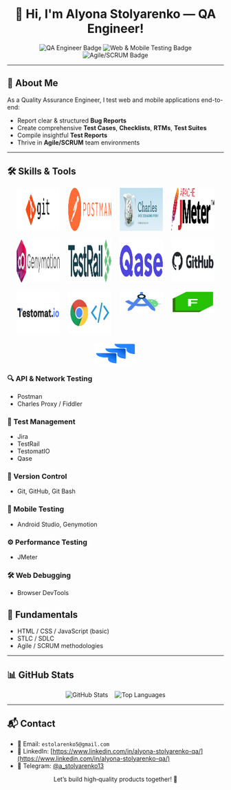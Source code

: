 <h1 align="center">👋 Hi, I'm Alyona Stolyarenko — QA Engineer!</h1>

<p align="center">
  <img src="https://img.shields.io/badge/QA-Engineer-blue?style=for-the-badge&logo=qualityassurance" alt="QA Engineer Badge" />
  <img src="https://img.shields.io/badge/Web%20&%20Mobile%20Testing-success?style=for-the-badge&logo=googlechrome" alt="Web & Mobile Testing Badge" />
  <img src="https://img.shields.io/badge/Agile/SCRUM-blueviolet?style=for-the-badge&logo=scrumalliance" alt="Agile/SCRUM Badge" />
</p>

---

## 🧪 About Me

As a Quality Assurance Engineer, I test web and mobile applications end-to-end:
- Report clear & structured **Bug Reports**
- Create comprehensive **Test Cases**, **Checklists**, **RTMs**, **Test Suites**
- Compile insightful **Test Reports**
- Thrive in **Agile/SCRUM** team environments

---

## 🛠️ Skills & Tools

<div align="center" style="display: flex; flex-wrap: wrap; justify-content: center; gap: 20px;">
    <img src="assets/img/git.png" alt="Git Bash" height="100" width="100"/>
  <img src="assets/img/Postman_(software).png" alt="Postman" height="100" width="100"/>
  <img src="assets/img/226082568-0a72d438-99c3-4962-8e16-724df840d581.png" alt="Charles Proxy" height="100" width="100"/>
    <img src="assets/img/Apache_JMeter.png" alt="JMeter" height="100" width="100"/>
    <img src="assets/img/095d3681d7fdc1da4e72d354a1b6c747.png" alt="Genymotion" height="100" width="100"/>
  <img src="assets/img/TestRail_Logo_Main_02_2x.png" alt="TestRail" height="100" width="100"/>
  <img src="assets/img/images.png" alt="Qase" height="100" width="100"/>
  <img src="assets/img/github-logo-vector.png" alt="GitHub" height="100" width="100"/>
  <img src="assets/img/Testomat_logo.png" alt="TestomatIO" height="100" width="100"/>
      <img src="assets/img/1_nOBgxSfY_Mjn6Y1UlAKK4w.jpg" alt="DevTools" height="100" width="100"/>
  <img src="assets/img/Screenshot 2023-05-09 at 6.13.20 PM.png" alt="Android Studio" height="50" width="100"/>
    <img src="assets/img/68747470733a2f2f312e62702e626c6f6773706f742e636f6d2f2d7750436d426f39564148552f5836524669696177466b492f4141414141414141466c592f37437262736b35456c65344f577038464c33354842722d46723744543041394c51434c63424741735948512f733.png" alt="Fiddler" height="50" width="100"/>
    <img src="assets/img/jira-logo-png_seeklogo-338597.png" alt="Jira" height="50" width="100"/>
</div>



### 🔍 API & Network Testing  
- Postman   
- Charles Proxy / Fiddler  

### 🧪 Test Management  
- Jira 
- TestRail  
- TestomatIO 
- Qase  

### 🧰 Version Control  
- Git, GitHub, Git Bash  

### 📱 Mobile Testing  
- Android Studio, Genymotion  

### ⚙️ Performance Testing  
- JMeter  

### 🛠️ Web Debugging  
- Browser DevTools  

## 🧠 Fundamentals

- HTML / CSS / JavaScript (basic)
- STLC / SDLC
- Agile / SCRUM methodologies

---

## 📊 GitHub Stats

<p align="center">
  <img src="https://github-readme-stats.vercel.app/api?username=AlenaStolyarenko&show_icons=true&theme=tokyonight" alt="GitHub Stats" />
  &nbsp;&nbsp;
  <img src="https://github-readme-stats.vercel.app/api/top-langs/?username=AlenaStolyarenko&layout=compact&theme=tokyonight" alt="Top Languages" />
</p>

---

## 📬 Contact

- 📧 Email: `estolarenko5@gmail.com`  
- 💼 LinkedIn: [https://www.linkedin.com/in/alyona-stolyarenko-qa/](https://www.linkedin.com/in/alyona-stolyarenko-qa/)  
- 💬 Telegram: [@a_stolyarenko13](https://t.me/a_stolyarenko13)


<p align="center">Let’s build high‑quality products together! 🚀</p>
